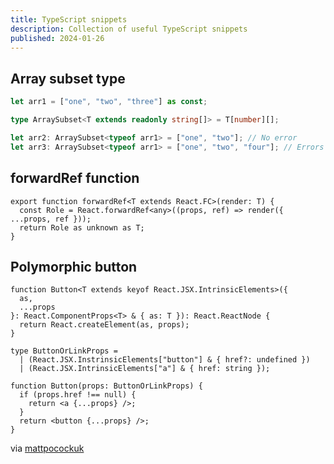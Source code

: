 ```yaml
---
title: TypeScript snippets
description: Collection of useful TypeScript snippets
published: 2024-01-26
---
```


## Array subset type

```ts
let arr1 = ["one", "two", "three"] as const;

type ArraySubset<T extends readonly string[]> = T[number][];

let arr2: ArraySubset<typeof arr1> = ["one", "two"]; // No error
let arr3: ArraySubset<typeof arr1> = ["one", "two", "four"]; // Errors because 'four' is not within arr1
```

## forwardRef function

```tsx
export function forwardRef<T extends React.FC>(render: T) {
  const Role = React.forwardRef<any>((props, ref) => render({ ...props, ref }));
  return Role as unknown as T;
}
```

## Polymorphic button

```tsx
function Button<T extends keyof React.JSX.IntrinsicElements>({
  as,
  ...props
}: React.ComponentProps<T> & { as: T }): React.ReactNode {
  return React.createElement(as, props);
}
```

```tsx
type ButtonOrLinkProps =
  | (React.JSX.InstrinsicElements["button"] & { href?: undefined })
  | (React.JSX.IntrinsicElements["a"] & { href: string });

function Button(props: ButtonOrLinkProps) {
  if (props.href !== null) {
    return <a {...props} />;
  }
  return <button {...props} />;
}
```

via [mattpocockuk](https://twitter.com/mattpocockuk/status/1713856343478542626)
